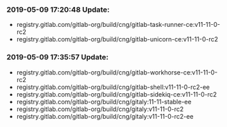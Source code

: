 ### 2019-05-09 17:20:48 Update:

- registry.gitlab.com/gitlab-org/build/cng/gitlab-task-runner-ce:v11-11-0-rc2
- registry.gitlab.com/gitlab-org/build/cng/gitlab-unicorn-ce:v11-11-0-rc2
### 2019-05-09 17:35:57 Update:

- registry.gitlab.com/gitlab-org/build/cng/gitlab-workhorse-ce:v11-11-0-rc2
- registry.gitlab.com/gitlab-org/build/cng/gitlab-shell:v11-11-0-rc2-ee
- registry.gitlab.com/gitlab-org/build/cng/gitlab-sidekiq-ce:v11-11-0-rc2
- registry.gitlab.com/gitlab-org/build/cng/gitaly:11-11-stable-ee
- registry.gitlab.com/gitlab-org/build/cng/gitaly:v11-11-0-rc2
- registry.gitlab.com/gitlab-org/build/cng/gitaly:v11-11-0-rc2-ee
